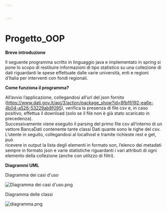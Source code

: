 ```yaml
---


---
```


<h1 id="progetto_oop">Progetto_OOP</h1>
<p><strong>Breve introduzione</strong></p>
<p>Il seguente programma scritto in linguaggio java e implementato in spring si pone lo scopo di restituire informazioni di tipo statistico su una collezione di dati riguardanti le spese effettuate dalle varie università, enti e regioni d’Italia per interventi con fondi regionali.</p>
<p><strong>Come funziona il programma?</strong></p>
<p>All’avvio l’applicazione, collegandosi all’url del json fornito (<a href="https://www.dati.gov.it/api/3/action/package_show?id=8fbf6192-ea6e-4b04-a526-53229ab8f095">https://www.dati.gov.it/api/3/action/package_show?id=8fbf6192-ea6e-4b04-a526-53229ab8f095</a>), verifica la presenza di file csv e, in caso positivo, effettua il download (solo se il file non è già stato scaricato in precedenza).<br>
Successivamente viene eseguito il parsing del primo file csv all’interno di un vettore BancaDati contenente tante classi Dati quante sono le righe del csv.<br>
L’utente in seguito, collegandosi al localhost e tramite richieste rest e get, può<br>
ricevere in output la lista degli elementi in formato son, l’elenco dei metadati sempre in formato json e varie statistiche riguardanti i vari attributi di ogni elemento della collezione (anche con utilizzo di filtri).</p>

**Diagrammi UML**

Diagramma dei casi d'uso

![Diagramma dei casi d'uso.png](blob:https://stackedit.io/6d92b4ae-c21e-464a-93cc-47f35ab4fe40)

Diagramma delle classi

![diagramma.png](blob:https://stackedit.io/33df9553-be19-4f30-b3e5-2b4dcd00896f)
<!--stackedit_data:
eyJoaXN0b3J5IjpbMTIxMzEyODc2NiwtNTc3MDA2MjgsLTE5NT
U1MTk5OTNdfQ==
-->